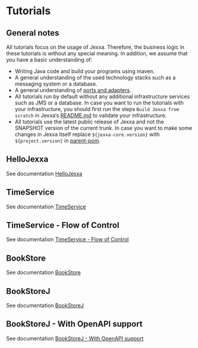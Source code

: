 # Tutorials 

## General notes

All tutorials focus on the usage of Jexxa. Therefore, the business logic in these tutorials is without any special meaning. In addition, we assume that you have a basic understanding of: 
*   Writing Java code and build your programs using maven. 
*   A general understanding of the used technology stacks such as a messaging system or a database.
*   A general understanding of [ports and adapters](https://herbertograca.com/2017/11/16/explicit-architecture-01-ddd-hexagonal-onion-clean-cqrs-how-i-put-it-all-together/).
*   All tutorials run by default without any additional infrastructure services such as JMS or a database. In case you want to run the tutorials with your infrastructure, you should first run the steps `Build Jexxa from scratch` in Jexxa‘s [README.md](../README.md) to validate your infrastructure.    
*   All tutorials use the latest public release of Jexxa and not the SNAPSHOT version of the current trunk. In case you want to make some changes in Jexxa itself replace `${jexxa-core.version}` with `${project.version}` in [parent-pom](pom.xml).    

## HelloJexxa
See documentation [HelloJexxa](HelloJexxa/)

## TimeService
See documentation [TimeService](TimeService/)

## TimeService - Flow of Control
See documentation [TimeService - Flow of Control](TimeService/README-FlowOfControl.md)

## BookStore
See documentation [BookStore](BookStore/)

## BookStoreJ
See documentation [BookStoreJ](BookStoreJ/)

## BookStoreJ - With OpenAPI support 
See documentation [BookStoreJ - With OpenAPI support](BookStoreJ/README-OPENAPI.md)
